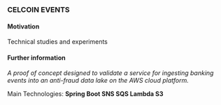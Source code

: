 <h3>CELCOIN EVENTS</h3>

<h4>Motivation</h4>

Technical studies and experiments

<h4>Further information</h4>

_A proof of concept designed to validate a service for ingesting banking events into an anti-fraud data lake on the AWS cloud platform._

Main Technologies: **Spring Boot SNS SQS Lambda S3**

